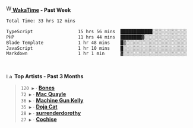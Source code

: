 <img src="https://github.com/dxnter/dxnter/assets/17434202/67b21fa4-d36d-46f9-9dec-f23d976b00ef" alt="WakaTime Logo" width="14" height="18"/><a href="https://wakatime.com/@dxnter" target="_blank"><strong> WakaTime</strong></a><strong> - Past Week</strong>

<!--START_SECTION:waka-->

```txt
Total Time: 33 hrs 12 mins

TypeScript                 15 hrs 56 mins  ████████████░░░░░░░░░░░░░   47.86 %
PHP                        11 hrs 44 mins  ████████▓░░░░░░░░░░░░░░░░   35.24 %
Blade Template             1 hr 48 mins    █▒░░░░░░░░░░░░░░░░░░░░░░░   05.40 %
JavaScript                 1 hr 10 mins    █░░░░░░░░░░░░░░░░░░░░░░░░   03.51 %
Markdown                   1 hr 1 min      ▓░░░░░░░░░░░░░░░░░░░░░░░░   03.09 %
```

<!--END_SECTION:waka-->

<br/>

<!--START_LASTFM_ARTISTS:{"period": "3month", "rows": 6}-->
<a href="https://last.fm" target="_blank"><img src="https://user-images.githubusercontent.com/17434202/215290617-e793598d-d7c9-428f-9975-156db1ba89cc.svg" alt="Last.fm Logo" width="18" height="13"/></a> **Top Artists - Past 3 Months**

> `120 ▶️` ∙ **[Bones](https://www.last.fm/music/Bones)**<br/>
> `72 ▶️` ∙ **[Mac Quayle](https://www.last.fm/music/Mac+Quayle)**<br/>
> `36 ▶️` ∙ **[Machine Gun Kelly](https://www.last.fm/music/Machine+Gun+Kelly)**<br/>
> `35 ▶️` ∙ **[Doja Cat](https://www.last.fm/music/Doja+Cat)**<br/>
> `28 ▶️` ∙ **[surrenderdorothy](https://www.last.fm/music/surrenderdorothy)**<br/>
> `27 ▶️` ∙ **[Cochise](https://www.last.fm/music/Cochise)**<br/>
<!--END_LASTFM_ARTISTS-->
